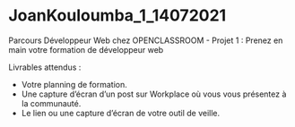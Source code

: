 # JoanKouloumba_1_14072021
Parcours Développeur Web chez OPENCLASSROOM - Projet 1 : Prenez en main votre formation de développeur web

Livrables attendus : 
- Votre planning de formation.
- Une capture d’écran d’un post sur Workplace où vous vous présentez à la communauté.
- Le lien ou une capture d’écran de votre outil de veille.
